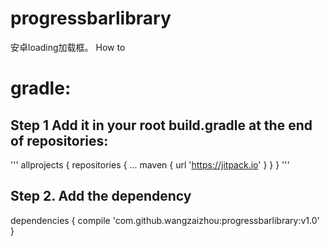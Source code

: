 # progressbarlibrary
安卓loading加载框。
How to

# gradle:
 ## Step 1 Add it in your root build.gradle at the end of repositories:
  '''
   allprojects {
		repositories {
			...
			maven { url 'https://jitpack.io' }
		}
	}
  '''
 
  
 ## Step 2. Add the dependency
  
  dependencies {
	        compile 'com.github.wangzaizhou:progressbarlibrary:v1.0'
	}
